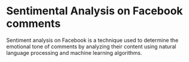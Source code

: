 # Sentimental Analysis on Facebook comments
 Sentiment analysis on Facebook is a technique used to determine the emotional tone of comments by analyzing their content using natural language processing and machine learning algorithms.
